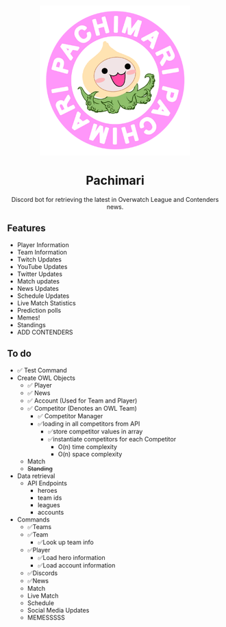<p align=center>
  <img src="Spray_Pachimari.png" width="350">
</p>

<h1 align=center>Pachimari</h1>
<p align=center>Discord bot for retrieving the latest in Overwatch League and Contenders news.</p>

## Features 
* Player Information 
* Team Information
* Twitch Updates
* YouTube Updates
* Twitter Updates
* Match updates
* News Updates
* Schedule Updates
* Live Match Statistics
* Prediction polls
* Memes!
* Standings
* ADD CONTENDERS


## To do
* ✅ Test Command 
* Create OWL Objects
  * ✅ Player 
  * ✅ News
  * ✅ Account (Used for Team and Player) 
  * ✅ Competitor (Denotes an OWL Team)
    * ✅ Competitor Manager
    * ✅loading in all competitors from API
      * ✅store competitor values in array
      * ✅instantiate competitors for each Competitor
        * O(n) time complexity
        * O(n) space complexity
  * Match 
  * ~~Standing~~
* Data retrieval
  * API Endpoints
    * heroes
    * team ids
    * leagues
    * accounts
* Commands
  * ✅Teams
  * ✅Team 
    * ✅Look up team info
  * ✅Player
    * ✅Load hero information
    * ✅Load account information
  * ✅Discords
  * ✅News
  * Match
  * Live Match
  *  Schedule
  *  Social Media Updates
  *  MEMESSSSS